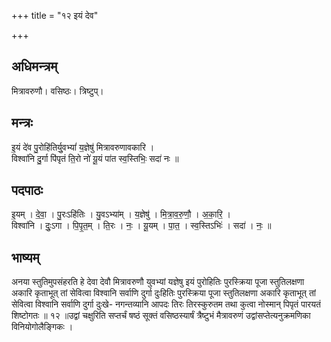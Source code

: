 +++
title = "१२ इयं देव"

+++
## अधिमन्त्रम्
मित्रावरुणौ। वसिष्ठः। त्रिष्टुप्।

## मन्त्रः
इ॒यं दे॑व पु॒रोहि॑तिर्यु॒वभ्यां॑ य॒ज्ञेषु॑ मित्रावरुणावकारि ।  
विश्वा॑नि दु॒र्गा पि॑पृतं ति॒रो नो॑ यू॒यं पा॑त स्व॒स्तिभिः॒ सदा॑ नः ॥

## पदपाठः
इ॒यम् । दे॒वा॒ । पु॒रःऽहि॑तिः । यु॒वऽभ्या॑म् । य॒ज्ञेषु॑ । मि॒त्रा॒व॒रु॒णौ॒ । अ॒का॒रि॒ ।  
विश्वा॑नि । दुः॒ऽगा । पि॒पृ॒त॒म् । ति॒रः । नः॒ । यू॒यम् । पा॒त॒ । स्व॒स्तिऽभिः॑ । सदा॑ । नः॒ ॥

## भाष्यम्
अनया स्तुतिमुपसंहरति हे देवा देवौ मित्रावरुणौ युवभ्यां यज्ञेषु इयं पुरोहितिः पुरस्क्रिया पूजा स्तुतिलक्षणा अकारि कृताभूत् तां सेवित्वा विश्वानि सर्वाणि दुर्गा दुःहितिः पुरस्क्रिया पूजा स्तुतिलक्षणा अकारि कृताभूत् तां सेवित्वा विश्वानि सर्वाणि दुर्गा दुःखे- नगन्तव्यानि आपदः तिरः तिरस्कुरुतम तथा कुत्वा नोस्मान् पिपृतं पारयतं शिष्टोगतः ॥ १२ ॥उद्वां चक्षुरिति सप्तर्चं षष्ठं सूक्तं वसिष्ठस्यार्षं त्रैष्टुभं मैत्रावरुणं उद्वांसप्तेत्यनुक्रमणिका विनियोगोलैङ्गिकः ।